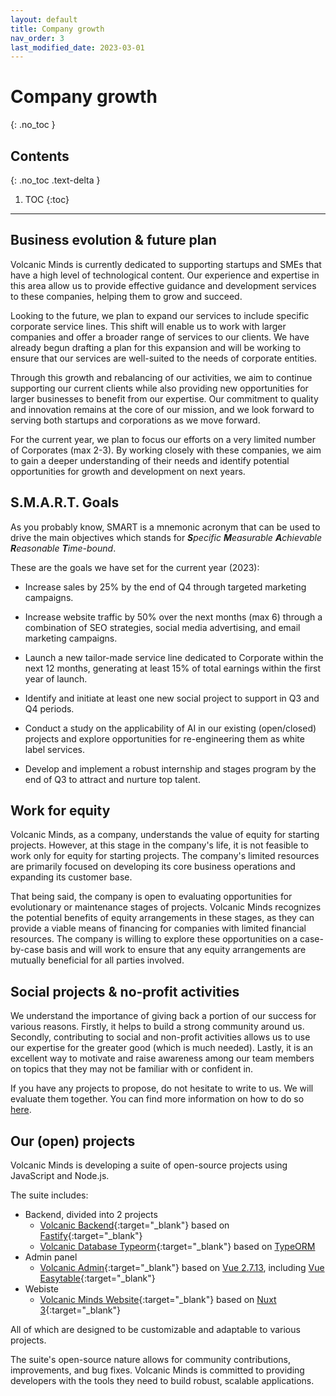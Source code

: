 ```yaml
---
layout: default
title: Company growth
nav_order: 3
last_modified_date: 2023-03-01
---
```


# Company growth
{: .no_toc }

## Contents
{: .no_toc .text-delta }

1. TOC
{:toc}

---

## Business evolution & future plan

Volcanic Minds is currently dedicated to supporting startups and SMEs that have a high level of technological content. Our experience and expertise in this area allow us to provide effective guidance and development services to these companies, helping them to grow and succeed.

Looking to the future, we plan to expand our services to include specific corporate service lines. This shift will enable us to work with larger companies and offer a broader range of services to our clients. We have already begun drafting a plan for this expansion and will be working to ensure that our services are well-suited to the needs of corporate entities.

Through this growth and rebalancing of our activities, we aim to continue supporting our current clients while also providing new opportunities for larger businesses to benefit from our expertise. Our commitment to quality and innovation remains at the core of our mission, and we look forward to serving both startups and corporations as we move forward.

For the current year, we plan to focus our efforts on a very limited number of Corporates (max 2-3). By working closely with these companies, we aim to gain a deeper understanding of their needs and identify potential opportunities for growth and development on next years.

## S.M.A.R.T. Goals

As you probably know, SMART is a mnemonic acronym that can be used to drive the main objectives which stands for ***S***_pecific_ ***M***_easurable_ ***A***_chievable_ ***R***_easonable_ ***T***_ime-bound_.

These are the goals we have set for the current year (2023):

- Increase sales by 25% by the end of Q4 through targeted marketing campaigns.

- Increase website traffic by 50% over the next months (max 6) through a combination of SEO strategies, social media advertising, and email marketing campaigns.

- Launch a new tailor-made service line dedicated to Corporate within the next 12 months, generating at least 15% of total earnings within the first year of launch.

- Identify and initiate at least one new social project to support in Q3 and Q4 periods.

- Conduct a study on the applicability of AI in our existing (open/closed) projects and explore opportunities for re-engineering them as white label services.

- Develop and implement a robust internship and stages program by the end of Q3 to attract and nurture top talent.

## Work for equity

Volcanic Minds, as a company, understands the value of equity for starting projects. However, at this stage in the company's life, it is not feasible to work only for equity for starting projects. The company's limited resources are primarily focused on developing its core business operations and expanding its customer base.

That being said, the company is open to evaluating opportunities for evolutionary or maintenance stages of projects. Volcanic Minds recognizes the potential benefits of equity arrangements in these stages, as they can provide a viable means of financing for companies with limited financial resources. The company is willing to explore these opportunities on a case-by-case basis and will work to ensure that any equity arrangements are mutually beneficial for all parties involved.

## Social projects & no-profit activities

We understand the importance of giving back a portion of our success for various reasons. Firstly, it helps to build a strong community around us. Secondly, contributing to social and non-profit activities allows us to use our expertise for the greater good (which is much needed). Lastly, it is an excellent way to motivate and raise awareness among our team members on topics that they may not be familiar with or confident in.

If you have any projects to propose, do not hesitate to write to us. We will evaluate them together. You can find more information on how to do so [here](/contact-us#how-to-ask-us-to-become-your-sponsor).

## Our (open) projects

Volcanic Minds is developing a suite of open-source projects using JavaScript and Node.js.

The suite includes:
- Backend, divided into 2 projects
    - [Volcanic Backend](https://github.com/volcanicminds/volcanic-backend){:target="_blank"} based on [Fastify](https://www.fastify.io/){:target="_blank"}
    - [Volcanic Database Typeorm](https://github.com/volcanicminds/volcanic-database-typeorm){:target="_blank"} based on [TypeORM](https://typeorm.io/)
- Admin panel
    - [Volcanic Admin](https://github.com/volcanicminds/volcanic-admin){:target="_blank"} based on [Vue 2.7.13](https://v2.vuejs.org/), including [Vue Easytable](https://happy-coding-clans.github.io/vue-easytable/#/en/demo){:target="_blank"}
- Webiste
    - [Volcanic Minds Website](https://github.com/volcanicminds/volcanic-minds-website){:target="_blank"} based on [Nuxt 3](https://nuxt.com/){:target="_blank"}

All of which are designed to be customizable and adaptable to various projects.

The suite's open-source nature allows for community contributions, improvements, and bug fixes.
Volcanic Minds is committed to providing developers with the tools they need to build robust, scalable applications.
